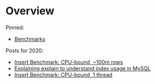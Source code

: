 # Overview

Pinned:
* [Benchmarks](database-benchmarks.md)

Posts for 2020:
* [Insert Benchmark: CPU-bound, ~100m rows](20_07_01_ibench_cpu/all.html)
* [Explaining explain to understand index usage in MySQL](posts_2020/20_08_11_explain_explain.md)
* [Insert Benchmark: CPU-bound, 1 thread](reports/20_08_19_ibench_1u_15m/all.html)

